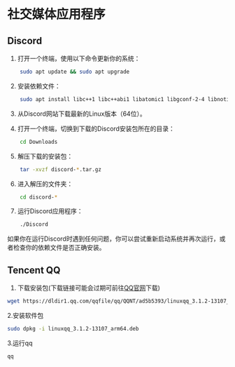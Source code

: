 ﻿---
sidebar_label: '社交媒体应用程序'
sidebar_position: 80
---

# 社交媒体应用程序

## Discord
  
1. 打开一个终端，使用以下命令更新你的系统：  

```bash
    sudo apt update && sudo apt upgrade
```

2. 安装依赖文件：  

```bash
    sudo apt install libc++1 libc++abi1 libatomic1 libgconf-2-4 libnotify4 libnspr4 libnss3 libxss1 libxtst6 xdg-utils
```

3. 从Discord网站下载最新的Linux版本（64位）。   

4. 打开一个终端，切换到下载的Discord安装包所在的目录：  

```bash
    cd Downloads
```

5. 解压下载的安装包：

```bash
    tar -xvzf discord-*.tar.gz
```

6. 进入解压的文件夹：

```bash
    cd discord-*
```

7. 运行Discord应用程序：  

```bash
    ./Discord
```
如果你在运行Discord时遇到任何问题，你可以尝试重新启动系统并再次运行，或者检查你的依赖文件是否正确安装。
## Tencent QQ
1. 下载安装包(下载链接可能会过期可前往[QQ官网](https://im.qq.com/linuxqq/index.shtml)下载)
```bash
wget https://dldir1.qq.com/qqfile/qq/QQNT/ad5b5393/linuxqq_3.1.2-13107_arm64.deb
```
2.安装软件包
```bash
sudo dpkg -i linuxqq_3.1.2-13107_arm64.deb
```
3.运行qq
```bash
qq
```
